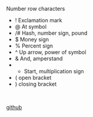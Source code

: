 Number row characters
- ! Exclamation mark
- @ At symbol
- /# Hash, number sign, pound
- $ Money sign
- % Percent sign
- ^ Up arrow, power of symbol
- & And, amperstand
- * Start, multiplication sign
- ( open bracket
- ) closing bracket
<br>

  [github](https://github.com/)
  
